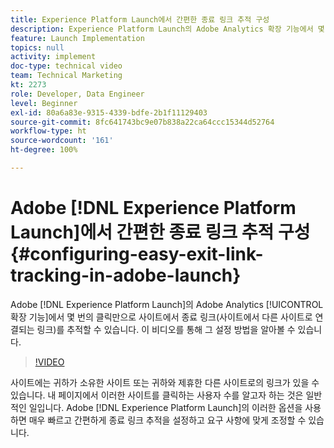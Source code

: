 ```yaml
---
title: Experience Platform Launch에서 간편한 종료 링크 추적 구성
description: Experience Platform Launch의 Adobe Analytics 확장 기능에서 몇 번의 클릭만으로 사이트에서 종료 링크(사이트에서 다른 사이트로 연결되는 링크)를 추적할 수 있습니다. 이 비디오를 통해 그 설정 방법을 알아볼 수 있습니다.
feature: Launch Implementation
topics: null
activity: implement
doc-type: technical video
team: Technical Marketing
kt: 2273
role: Developer, Data Engineer
level: Beginner
exl-id: 80a6a83e-9315-4339-bdfe-2b1f11129403
source-git-commit: 8fc641743bc9e07b838a22ca64ccc15344d52764
workflow-type: ht
source-wordcount: '161'
ht-degree: 100%

---
```


# Adobe [!DNL Experience Platform Launch]에서 간편한 종료 링크 추적 구성 {#configuring-easy-exit-link-tracking-in-adobe-launch}

Adobe [!DNL Experience Platform Launch]의 Adobe Analytics [!UICONTROL 확장 기능]에서 몇 번의 클릭만으로 사이트에서 종료 링크(사이트에서 다른 사이트로 연결되는 링크)를 추적할 수 있습니다. 이 비디오를 통해 그 설정 방법을 알아볼 수 있습니다.

>[!VIDEO](https://video.tv.adobe.com/v/25763/?quality=12&learn=on)

사이트에는 귀하가 소유한 사이트 또는 귀하와 제휴한 다른 사이트로의 링크가 있을 수 있습니다. 내 페이지에서 이러한 사이트를 클릭하는 사용자 수를 알고자 하는 것은 일반적인 일입니다. Adobe [!DNL Experience Platform Launch]의 이러한 옵션을 사용하면 매우 빠르고 간편하게 종료 링크 추적을 설정하고 요구 사항에 맞게 조정할 수 있습니다.

